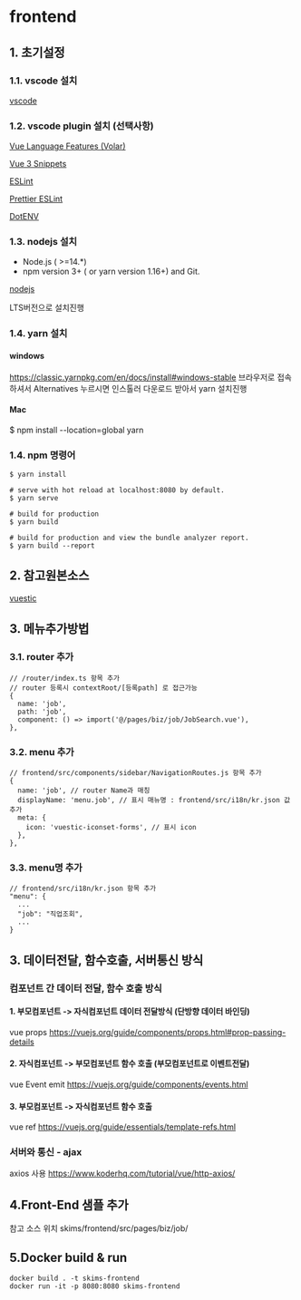 # frontend

## 1. 초기설정

### 1.1. vscode 설치
   
[vscode](https://code.visualstudio.com/)


### 1.2. vscode plugin 설치 (선택사항)

[Vue Language Features (Volar)](https://marketplace.visualstudio.com/items?itemName=Vue.volar)

[Vue 3 Snippets](https://marketplace.visualstudio.com/items?itemName=hollowtree.vue-snippets)

[ESLint](https://marketplace.visualstudio.com/items?itemName=dbaeumer.vscode-eslint)

[Prettier ESLint](https://marketplace.visualstudio.com/items?itemName=rvest.vs-code-prettier-eslint)

[DotENV](https://marketplace.visualstudio.com/items?itemName=mikestead.dotenv)


### 1.3. nodejs 설치
  
* Node.js ( >=14.*)
* npm version 3+ ( or yarn version 1.16+) and Git.

[nodejs](https://nodejs.org/en/)

LTS버전으로 설치진행

### 1.4. yarn 설치
#### windows
https://classic.yarnpkg.com/en/docs/install#windows-stable 브라우저로 접속하셔서
Alternatives 누르시면 인스톨러 다운로드 받아서 yarn 설치진행 

#### Mac
$ npm install --location=global yarn

### 1.4. npm 명령어  

```
$ yarn install

# serve with hot reload at localhost:8080 by default.
$ yarn serve

# build for production
$ yarn build

# build for production and view the bundle analyzer report.
$ yarn build --report
```

## 2. 참고원본소스

[vuestic](https://vuestic.dev/)

## 3. 메뉴추가방법
### 3.1. router 추가
```
// /router/index.ts 항목 추가
// router 등록시 contextRoot/[등록path] 로 접근가능
{
  name: 'job',
  path: 'job',
  component: () => import('@/pages/biz/job/JobSearch.vue'),
},
```
### 3.2. menu 추가
```
// frontend/src/components/sidebar/NavigationRoutes.js 항목 추가
{
  name: 'job', // router Name과 매칭
  displayName: 'menu.job', // 표시 매뉴명 : frontend/src/i18n/kr.json 값 추가
  meta: {
    icon: 'vuestic-iconset-forms', // 표시 icon
  },
},
```
### 3.3. menu명 추가
```
// frontend/src/i18n/kr.json 항목 추가
"menu": {
  ...
  "job": "직업조회",
  ...
}
```

## 3. 데이터전달, 함수호출, 서버통신 방식

### 컴포넌트 간 데이터 전달, 함수 호출 방식
#### 1. 부모컴포넌트 -> 자식컴포넌트 데이터 전달방식 (단방향 데이터 바인딩)
vue props
https://vuejs.org/guide/components/props.html#prop-passing-details

#### 2. 자식컴포넌트 -> 부모컴포넌트 함수 호출 (부모컴포넌트로 이벤트전달)
vue Event emit
https://vuejs.org/guide/components/events.html

#### 3. 부모컴포넌트 -> 자식컴포넌트 함수 호출
vue ref
https://vuejs.org/guide/essentials/template-refs.html

### 서버와 통신 - ajax
axios 사용
https://www.koderhq.com/tutorial/vue/http-axios/

## 4.Front-End 샘플 추가
참고 소스 위치 
skims/frontend/src/pages/biz/job/

## 5.Docker build & run
```
docker build . -t skims-frontend
docker run -it -p 8080:8080 skims-frontend
```
